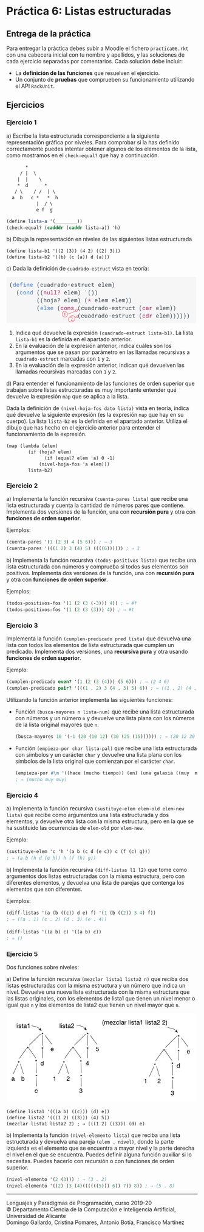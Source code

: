 # Práctica 6: Listas estructuradas

## Entrega de la práctica

Para entregar la práctica debes subir a Moodle el fichero
`practica06.rkt` con una cabecera inicial con tu nombre y apellidos, y
las soluciones de cada ejercicio separadas por comentarios. Cada
solución debe incluir:

- La **definición de las funciones** que resuelven el ejercicio.
- Un conjunto de **pruebas** que comprueben su funcionamiento
  utilizando el API `RackUnit`.

## Ejercicios


### Ejercicio 1 ###

a) Escribe la lista estructurada correspondiente a la siguiente
representación gráfica por niveles. Para comprobar si la has definido
correctamente puedes intentar obtener algunos de los elementos de la
lista, como mostramos en el `check-equal?` que hay a continuación.

```text
       *
     / |  \
    |  |    \
    *  d      *
   / \    / /  | \
  a  b   c *   *  h
           |  / \
           e f  g
```

```scheme
(define lista-a '(________))
(check-equal? (cadddr (caddr lista-a)) 'h)
```

b) Dibuja la representación en niveles de las siguientes listas estructurada

```racket
(define lista-b1 '((2 (3)) (4 2) ((2) 3)))
(define lista-b2 '((b) (c (a)) d (a)))
```

c) Dada la definición de `cuadrado-estruct` vista en teoría:

<img src="imagenes/cuadrado-estruct.png" width="500px"/>

1. Indica qué devuelve la expresión `(cuadrado-estruct lista-b1)`. La
lista `lista-b1` es la definida en el apartado anterior.
2. En la evaluación de la expresión anterior, indica cuáles son los
argumentos que se pasan por parámetro en las llamadas recursivas a
`cuadrado-estruct` marcadas con `1` y `2`.
3. En la evaluación de la expresión anterior, indican qué devuelven
las llamadas recursivas marcadas con `1` y `2`.


d) Para entender el funcionamiento de las funciones de orden superior
que trabajan sobre listas estructuradas es muy importante entender qué
devuelve la expresión `map` que se aplica a la lista.

Dada la definición de `(nivel-hoja-fos dato lista)` vista en teoría,
indica qué devuelve la siguiente expresión (es la expresión `map` que
hay en su cuerpo). La lista `lista-b2` es la definida en el apartado
anterior. Utiliza el dibujo que has hecho en el ejercicio anterior
para entender el funcionamiento de la expresión.

```racket
(map (lambda (elem)
        (if (hoja? elem)
              (if (equal? elem 'a) 0 -1)
            (nivel-hoja-fos 'a elem)))
        lista-b2)
```

### Ejercicio 2  ###

a) Implementa la función recursiva `(cuenta-pares lista)` que recibe una
lista estructurada y cuenta la cantidad de números pares que
contiene. Implementa dos versiones de la función, una con
**recursión pura** y otra con **funciones de orden superior**.

Ejemplos:

```scheme
(cuenta-pares '(1 (2 3) 4 (5 6))) ; ⇒ 3
(cuenta-pares '(((1 2) 3 (4) 5) ((((6)))))) ; ⇒ 3
```

b) Implementa la función recursiva `(todos-positivos lista)` que
recibe una lista estructurada con números y comprueba si todos sus
elementos son positivos. Implementa dos versiones de la función, una con
**recursión pura** y otra con **funciones de orden superior**.

Ejemplos:

```scheme
(todos-positivos-fos '(1 (2 (3 (-3))) 4)) ; ⇒ #f
(todos-positivos-fos '(1 (2 (3 (3))) 4)) ; ⇒ #t
```

### Ejercicio 3 ###

Implementa la función `(cumplen-predicado pred lista)` que devuelva
una lista con todos los elementos de lista estructurada que cumplen un
predicado. Implementa dos versiones, una **recursiva pura** y otra
usando **funciones de orden superior**.

Ejemplo:

```scheme
(cumplen-predicado even? '(1 (2 (3 (4))) (5 6))) ; ⇒ (2 4 6)
(cumplen-predicado pair? '(((1 . 2) 3 (4 . 3) 5) 6)) ; ⇒ ((1 . 2) (4 . 3))
```

Utilizando la función anterior implementa las siguientes funciones:

- Función `(busca-mayores n lista-num)` que recibe una lista
  estructurada con números y un número `n` y devuelve una lista plana
  con los números de la lista original mayores que `n`.
  
  ```scheme
  (busca-mayores 10 '(-1 (20 (10 12) (30 (25 (15)))))) ; ⇒ (20 12 30 25 15)
  ```

- Función `(empieza-por char lista-pal)` que recibe una lista
  estructurada con símbolos y un carácter `char` y devuelve una lista
  plana con los símbolos de la lista original que comienzan por el
  carácter `char`.
  
  ```scheme
  (empieza-por #\m '((hace (mucho tiempo)) (en) (una galaxia ((muy  muy) lejana))))
  ; ⇒ (mucho muy muy)
  ```


### Ejercicio 4 ###

a) Implementa la función recursiva `(sustituye-elem elem-old
elem-new lista)` que recibe como argumentos una lista estructurada y dos
elementos, y devuelve otra lista con la misma estructura, pero en la
que se ha sustituido las ocurrencias de `elem-old` por `elem-new`.

Ejemplo:

```scheme
(sustituye-elem 'c 'h '(a b (c d (e c)) c (f (c) g)))
; ⇒ (a b (h d (e h)) h (f (h) g))
```


b) Implementa la función recursiva `(diff-listas l1 l2)` que tome como
argumentos dos listas estructuradas con la misma estructura, pero con
diferentes elementos, y devuelva una lista de parejas que contenga los
elementos que son diferentes.

Ejemplos:

```scheme
(diff-listas '(a (b ((c)) d e) f) '(1 (b ((2)) 3 4) f))
; ⇒ ((a . 1) (c . 2) (d . 3) (e . 4))

(diff-listas '((a b) c) '((a b) c))
; ⇒ ()
```


### Ejercicio 5 ###

Dos funciones sobre niveles:

a) Define la función recursiva `(mezclar lista1 lista2 n)` que reciba
dos listas estructuradas con la misma estructura y un número que
indica un nivel. Devuelve una nueva lista estructurada con la misma
estructura que las listas originales, con los elementos de lista1 que
tienen un nivel menor o igual que `n` y los elementos de lista2 que
tienen un nivel mayor que `n`.

<img src="imagenes/mezclar-listas.png" width="500px"/>

```racket
(define lista1 '(((a b) ((c))) (d) e))
(define lista2 '(((1 2) ((3))) (4) 5))
(mezclar lista1 lista2 2) ; ⇒ (((1 2) ((3))) (d) e)
```

b) Implementa la función `(nivel-elemento lista)` que reciba una lista
estructurada y devuelva una pareja `(elem . nivel)`, donde la parte
izquierda es el elemento que se encuentra a mayor nivel y la parte
derecha el nivel en el que se encuentra. Puedes definir alguna
función auxiliar si lo necesitas. Puedes hacerlo con
recursión o con funciones de orden superior.

```scheme
(nivel-elemento '(2 (3))) ; ⇒ (3 . 2)
(nivel-elemento '((2) (3 (4)((((((5))) 6)) 7)) 8)) ; ⇒ (5 . 8)
```

----

Lenguajes y Paradigmas de Programación, curso 2019-20  
© Departamento Ciencia de la Computación e Inteligencia Artificial, Universidad de Alicante  
Domingo Gallardo, Cristina Pomares, Antonio Botía, Francisco Martínez
